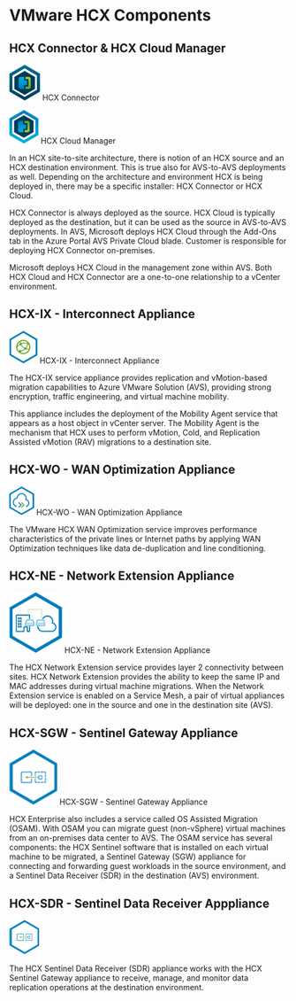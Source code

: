 # VMware HCX Components

## HCX Connector & HCX Cloud Manager
![HCX Connector](./images/hcx-connector.png)
HCX Connector

![HCX Cloud Manager](./images/hcx-cloudmanager.png)
HCX Cloud Manager

In an HCX site-to-site architecture, there is notion of an HCX source and an HCX destination environment. This is true also for AVS-to-AVS deployments as well. Depending on the architecture and environment HCX is being deployed in, there may be a specific installer: HCX Connector or HCX Cloud.

HCX Connector is always deployed as the source. HCX Cloud is typically deployed as the destination, but it can be used as the source in AVS-to-AVS deployments. In AVS, Microsoft deploys HCX Cloud through the Add-Ons tab in the Azure Portal AVS Private Cloud blade. Customer is responsible for deploying HCX Connector on-premises.

Microsoft deploys HCX Cloud in the management zone within AVS. Both HCX Cloud and HCX Connector are a one-to-one relationship to a vCenter environment.

## HCX-IX - Interconnect Appliance

![HCX Interconnect Appliance](./images/hcx-ix.png)
HCX-IX - Interconnect Appliance

The HCX-IX service appliance provides replication and vMotion-based migration capabilities to Azure VMware Solution (AVS), providing strong encryption, traffic engineering, and virtual machine mobility.

This appliance includes the deployment of the Mobility Agent service that appears as a host object in vCenter server. The Mobility Agent is the mechanism that HCX uses to perform vMotion, Cold, and Replication Assisted vMotion (RAV) migrations to a destination site.

## HCX-WO - WAN Optimization Appliance

![HCX WAN Optimization Appliance](./images/hcx-wo.png)
HCX-WO - WAN Optimization Appliance

The VMware HCX WAN Optimization service improves performance characteristics of the private lines or Internet paths by applying WAN Optimization techniques like data de-duplication and line conditioning.

## HCX-NE - Network Extension Appliance

![HCX Network Extension Appliance](./images/hcx-ne.png)
HCX-NE - Network Extension Appliance

The HCX Network Extension service provides layer 2 connectivity between sites. HCX Network Extension provides the ability to keep the same IP and MAC addresses during virtual machine migrations. When the Network Extension service is enabled on a Service Mesh, a pair of virtual appliances will be deployed: one in the source and one in the destination site (AVS).

## HCX-SGW - Sentinel Gateway Appliance

![HCX Sentinel Gateway Appliance](./images/hcx-sentinel.png)
HCX-SGW - Sentinel Gateway Appliance

HCX Enterprise also includes a service called OS Assisted Migration (OSAM). With OSAM you can migrate guest (non-vSphere) virtual machines from an on-premises data center to AVS. The OSAM service has several components: the HCX Sentinel software that is installed on each virtual machine to be migrated, a Sentinel Gateway (SGW) appliance for connecting and forwarding guest workloads in the source environment, and a Sentinel Data Receiver (SDR) in the destination (AVS) environment.

## HCX-SDR - Sentinel Data Receiver Apppliance

![HCX Sentinel Data Reciever Appliance](./images/hcx-sdr.png)

The HCX Sentinel Data Receiver (SDR) appliance works with the HCX Sentinel Gateway appliance to receive, manage, and monitor data replication operations at the destination environment.
